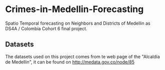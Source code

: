# Crimes-in-Medellin-Forecasting
Spatio Temporal forecasting on Neighbors and Districts of Medellin as DS4A / Colombia Cohort 6 final project.

## Datasets
The datasets used on this project comes from te web page of the "Alcaldia de Medellin", it can be found on http://medata.gov.co/node/85
